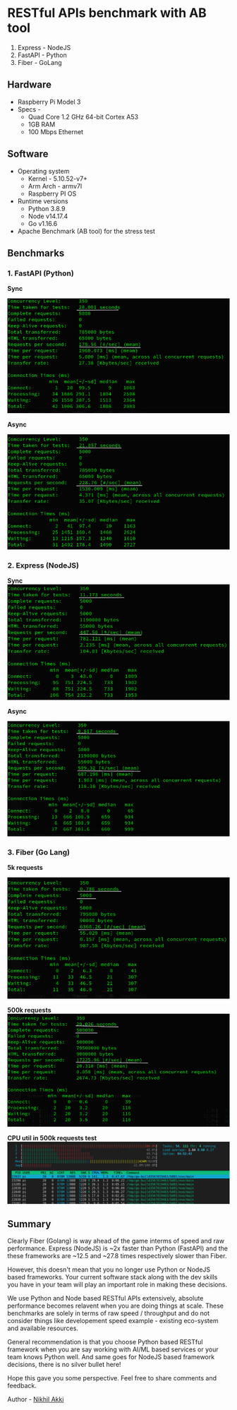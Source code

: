 # RESTful APIs benchmark with AB tool

1. Express - NodeJS
1. FastAPI - Python
1. Fiber - GoLang

## Hardware

- Raspberry Pi Model 3
- Specs -
    - Quad Core 1.2 GHz 64-bit Cortex A53
    - 1GB RAM
    - 100 Mbps Ethernet

## Software 

- Operating system
    - Kernel - 5.10.52-v7+
    - Arm Arch - armv7l 
    - Raspberry PI OS
- Runtime versions
    - Python 3.8.9
    - Node v14.17.4
    - Go v1.16.6
- Apache Benchmark (AB tool) for the stress test


## Benchmarks

### 1. FastAPI (Python)

**Sync**

![FastAPI Sync](public/fastapi-bench-sync.png)

**Async**

![FastAPI Async](public/fastapi-bench-async.png)

### 2. Express (NodeJS)

**Sync**
![Express Sync](public/express-bench-sync.png)

**Async**

![Express Sync](public/express-bench-async.png)

### 3. Fiber (Go Lang)

**5k requests**

![fiber 5k](public/fiber-bench.png)

**500k requests**
![fiber 500k](public/fiber-bench-500k-requests.png)

**CPU util in 500k requests test**
![fiber cpu util](public/fiber-bench-500k+.png)


## Summary

Clearly Fiber (Golang) is way ahead of the game interms of speed and raw performance. Express (NodeJS) is ~2x faster than Python (FastAPI) and the these frameworks are ~12.5 and ~27.8 times respectively slower than Fiber. 

However, this doesn't mean that you no longer use Python or NodeJS based frameworks. Your current software stack along with the dev skills you have in your team will play an important role in making these decisions. 

We use Python and Node based RESTful APIs extensively, absolute performance becomes relavent when you are doing things at scale. These benchmarks are solely in terms of raw speed / throughput and do not consider things like developement speed example - existing eco-system and available resources. 

General recommendation is that you choose Python based RESTful framework when you are say working with AI/ML based services or your team knows Python well. And same goes for NodeJS based framework decisions, there is no silver bullet here!

Hope this gave you some perspective. Feel free to share comments and feedback.

Author - [Nikhil Akki](http://nikhilakki.in)

